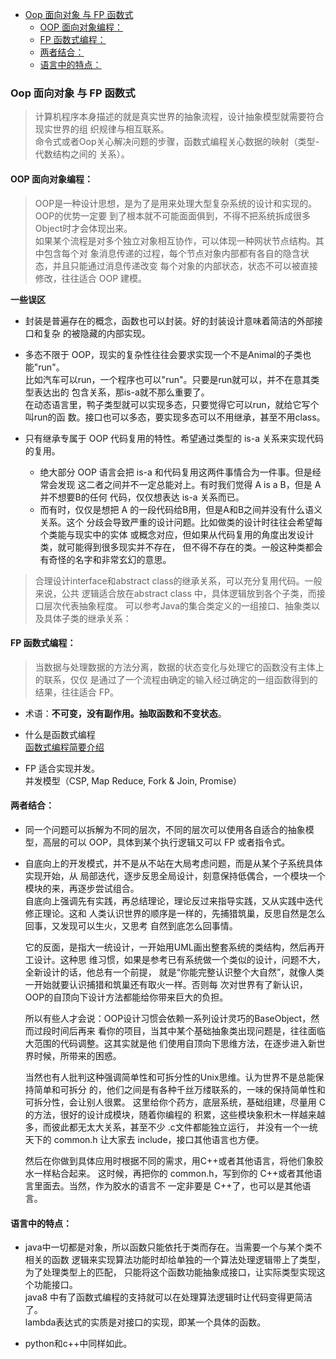 
<!-- vim-markdown-toc GFM -->

- [Oop 面向对象 与 FP 函数式](#oop-面向对象-与-fp-函数式)
  - [OOP 面向对象编程：](#oop-面向对象编程)
  - [FP 函数式编程：](#fp-函数式编程)
  - [两者结合：](#两者结合)
  - [语言中的特点：](#语言中的特点)

<!-- vim-markdown-toc -->


### Oop 面向对象 与 FP 函数式

> 计算机程序本身描述的就是真实世界的抽象流程，设计抽象模型就需要符合现实世界的组
  织规律与相互联系。  
  命令式或者Oop关心解决问题的步骤，函数式编程关心数据的映射（类型-代数结构之间的
  关系）。

#### OOP 面向对象编程：  

> OOP是一种设计思想，是为了是用来处理大型复杂系统的设计和实现的。OOP的优势一定要
  到了根本就不可能面面俱到，不得不把系统拆成很多Object时才会体现出来。  
  如果某个流程是对多个独立对象相互协作，可以体现一种网状节点结构。其中包含每个对
  象消息传递的过程，每个节点对象内部都有各自的隐含状态，并且只能通过消息传递改变
  每个对象的内部状态，状态不可以被直接修改，往往适合 OOP 建模。 

  **一些误区**  
- 封装是普遍存在的概念，函数也可以封装。好的封装设计意味着简洁的外部接口和复杂
  的被隐藏的内部实现。  

- 多态不限于 OOP，现实的复杂性往往会要求实现一个不是Animal的子类也能"run"。  
  比如汽车可以run，一个程序也可以"run"。只要是run就可以，并不在意其类型表达出的
  包含关系，那is-a就不那么重要了。  
  在动态语言里，鸭子类型就可以实现多态，只要觉得它可以run，就给它写个叫run的函
  数。接口也可以多态，要实现多态可以不用继承，甚至不用class。  

- 只有继承专属于 OOP 代码复用的特性。希望通过类型的 is-a 关系来实现代码的复用。  
  - 绝大部分 OOP 语言会把 is-a 和代码复用这两件事情合为一件事。但是经常会发现
    这二者之间并不一定总能对上。有时我们觉得 A is a B，但是 A 并不想要B的任何
    代码，仅仅想表达 is-a 关系而已。  
  - 而有时，仅仅是想把 A 的一段代码给B用，但是A和B之间并没有什么语义关系。这个
    分歧会导致严重的设计问题。比如做类的设计时往往会希望每个类能与现实中的实体
    或概念对应，但如果从代码复用的角度出发设计类，就可能得到很多现实并不存在，
    但不得不存在的类。一般这种类都会有奇怪的名字和非常玄幻的意思。  

> 合理设计interface和abstract class的继承关系，可以充分复用代码。一般来说，公共
  逻辑适合放在abstract class 中，具体逻辑放到各个子类，而接口层次代表抽象程度。
  可以参考Java的集合类定义的一组接口、抽象类以及具体子类的继承关系：


#### FP 函数式编程：  

> 当数据与处理数据的方法分离，数据的状态变化与处理它的函数没有主体上的联系，仅仅
  是通过了一个流程由确定的输入经过确定的一组函数得到的结果，往往适合 FP。  

- 术语：**不可变，没有副作用。抽取函数和不变状态**。  

- 什么是函数式编程  
  [函数式编程简要介绍](https://github.com/justinyhuang/Functional-Programming-For-The-Rest-of-Us-Cn)

- FP 适合实现并发。  
  并发模型（CSP, Map Reduce, Fork & Join, Promise）


#### 两者结合：  

- 同一个问题可以拆解为不同的层次，不同的层次可以使用各自适合的抽象模型，高层的可以
  OOP，具体到某个执行逻辑又可以 FP 或者指令式。  

- 自底向上的开发模式，并不是从不站在大局考虑问题，而是从某个子系统具体实现开始，从
  局部迭代，逐步反思全局设计，刻意保持低偶合，一个模块一个模块的来，再逐步尝试组合。  
  自底向上强调先有实践，再总结理论，理论反过来指导实践，又从实践中迭代修正理论。这和
  人类认识世界的顺序是一样的，先捕猎筑巢，反思自然是怎么回事，又发现可以生火，又思考
  自然到底怎么回事情。  

  它的反面，是指大一统设计，一开始用UML画出整套系统的类结构，然后再开工设计。这种思
  维习惯，如果是参考已有系统做一个类似的设计，问题不大，全新设计的话，他总有一个前提，
  就是“你能完整认识整个大自然”，就像人类一开始就要认识捕猎和筑巢还有取火一样。否则每
  次对世界有了新认识，OOP的自顶向下设计方法都能给你带来巨大的负担。  

  所以有些人才会说：OOP设计习惯会依赖一系列设计灵巧的BaseObject，然而过段时间后再来
  看你的项目，当其中某个基础抽象类出现问题是，往往面临大范围的代码调整。这其实就是他
  们使用自顶向下思维方法，在逐步进入新世界时候，所带来的困惑。

  当然也有人批判这种强调简单性和可拆分性的Unix思维。认为世界不是总能保持简单和可拆分
  的，他们之间是有各种千丝万缕联系的，一味的保持简单性和可拆分性，会让别人很累。
  这里给你个药方，底层系统，基础组建，尽量用 C的方法，很好的设计成模块，随着你编程的
  积累，这些模块象积木一样越来越多，而彼此都无太大关系，甚至不少 .c文件都能独立运行，
  并没有一个一统天下的 common.h 让大家去 include，接口其他语言也方便。  

  然后在你做到具体应用时根据不同的需求，用C++或者其他语言，将他们象胶水一样粘合起来。
  这时候，再把你的 common.h，写到你的 C++或者其他语言里面去。当然，作为胶水的语言不
  一定非要是 C++了，也可以是其他语言。


#### 语言中的特点：

  - java中一切都是对象，所以函数只能依托于类而存在。当需要一个与某个类不相关的函数
    逻辑来实现算法功能时却给单独的一个算法处理逻辑带上了类型，为了处理类型上的匹配，
    只能将这个函数功能抽象成接口，让实际类型实现这个功能接口。  
    java8 中有了函数式编程的支持就可以在处理算法逻辑时让代码变得更简洁了。  
    lambda表达式的实质是对接口的实现，即某一个具体的函数。

  - python和c++中同样如此。

